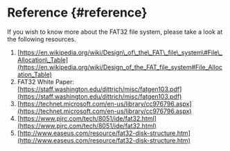 # Reference {#reference}

If you wish to know more about the FAT32 file system, please take a look at the following resources.

1. [https://en.wikipedia.org/wiki/Design\_of\_the\_FAT\_file\_system\#File\_Allocation\_Table](https://en.wikipedia.org/wiki/Design_of_the_FAT_file_system#File_Allocation_Table)
2. FAT32 White Paper:
   [https://staff.washington.edu/dittrich/misc/fatgen103.pdf](https://staff.washington.edu/dittrich/misc/fatgen103.pdf)
3. [https://technet.microsoft.com/en-us/library/cc976796.aspx](https://technet.microsoft.com/en-us/library/cc976796.aspx)
4. [https://www.pjrc.com/tech/8051/ide/fat32.html](https://www.pjrc.com/tech/8051/ide/fat32.html)
5. [http://www.easeus.com/resource/fat32-disk-structure.htm](http://www.easeus.com/resource/fat32-disk-structure.htm)




